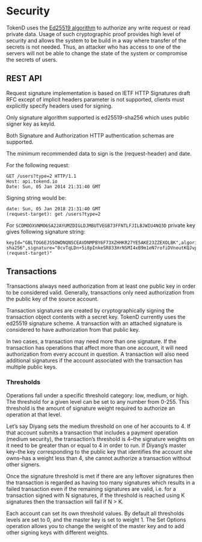 # Security

TokenD uses the [Ed25519 algorithm](https://ed25519.cr.yp.to/) to authorize any write request or read private data. Usage of such cryptographic proof provides high level of security and allows the system to be build in a way where transfer of the secrets is not needed. Thus, an attacker who has access to one of the servers will not be able to change the state of the system or compromise the secrets of users.

## REST API

Request signature implementation is based on IETF HTTP Signatures draft RFC except of implicit headers parameter is not supported, clients must explicitly specify headers used for signing.

Only signature algorithm supported is ed25519-sha256 which uses public signer key as keyId.

Both Signature and Authorization HTTP authentication schemas are supported.

The minimum recommended data to sign is the (request-header) and date.

For the following request:

```http
GET /users?type=2 HTTP/1.1
Host: api.tokend.io
Date: Sun, 05 Jan 2014 21:31:40 GMT
```

Signing string would be:

```text
date: Sun, 05 Jan 2018 21:31:40 GMT
(request-target): get /users?type=2
```

For `SCDMOOXVNMO6SA22AYUMZDIGLDJMBUTVEGB73FFNTLFJILBJWIU4NQ3D` private key gives following signature string:

```text
keyId="GBLTOG6EJS5OWDNQNSCEAVDNMPBY6F73XZHHKR27YE5AKE23ZZEXOLBK",algorithm="ed25519-sha256",signature="0cvTqLDn+5i8pInkeSR833HrNSMI4xB9m1eN7rofiDVnoutKQJvpwB9hl2GhsMPcMbVXo4beUR96Stf/qU+iAg==",headers="date (request-target)"
```

## Transactions

Transactions always need authorization from at least one public key in order to be considered valid. Generally, transactions only need authorization from the public key of the source account.

Transaction signatures are created by cryptographically signing the transaction object contents with a secret key. TokenD currently uses the ed25519 signature scheme. A transaction with an attached signature is considered to have authorization from that public key.

In two cases, a transaction may need more than one signature. If the transaction has operations that affect more than one account, it will need authorization from every account in question. A transaction will also need additional signatures if the account associated with the transaction has multiple public keys. 

### Thresholds

Operations fall under a specific threshold category: low, medium, or high. The threshold for a given level can be set to any number from 0-255. This threshold is the amount of signature weight required to authorize an operation at that level.

Let’s say Diyang sets the medium threshold on one of her accounts to 4. If that account submits a transaction that includes a payment operation (medium security), the transaction’s threshold is 4–the signature weights on it need to be greater than or equal to 4 in order to run. If Diyang’s master key–the key corresponding to the public key that identifies the account she owns–has a weight less than 4, she cannot authorize a transaction without other signers.

Once the signature threshold is met if there are any leftover signatures then the transaction is regarded as having too many signatures which results in a failed transaction even if the remaining signatures are valid, i.e. for a transaction signed with N signatures, if the threshold is reached using K signatures then the transaction will fail if N > K.

Each account can set its own threshold values. By default all thresholds levels are set to 0, and the master key is set to weight 1. The Set Options operation allows you to change the weight of the master key and to add other signing keys with different weights.
